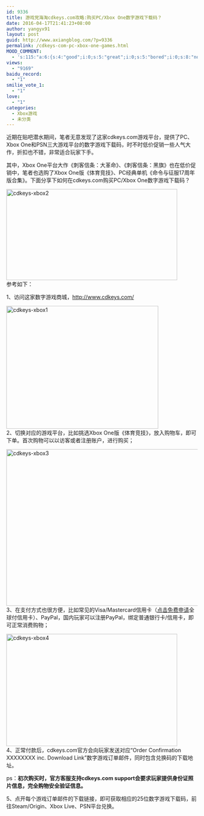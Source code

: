 ```yaml
---
id: 9336
title: 游戏党海淘cdkeys.com攻略:购买PC/Xbox One数字游戏下载码？
date: 2016-04-17T21:41:23+08:00
author: yangyx91
layout: post
guid: http://www.axiangblog.com/?p=9336
permalink: /cdkeys-com-pc-xbox-one-games.html
MOOD_COMMENT:
  - 's:115:"a:6:{s:4:"good";i:0;s:5:"great";i:0;s:5:"bored";i:0;s:8:"nonsense";i:0;s:13:"notunderstand";i:0;s:7:"passing";i:0;}";'
views:
  - "9169"
baidu_record:
  - "1"
smilie_vote_1:
  - "1"
love:
  - "1"
categories:
  - Xbox游戏
  - 未分类
---
```

近期在贴吧潜水期间，笔者无意发现了这家cdkeys.com游戏平台，提供了PC、Xbox One和PSN三大游戏平台的数字游戏下载码，时不时低价促销一些人气大作，折扣也不错，非常适合玩家下手。

其中，Xbox One平台大作《刺客信条：大革命》、《刺客信条：黑旗》也在低价促销中，笔者也选购了Xbox One版《体育竞技》、PC经典单机《命令与征服17周年版合集》。下面分享下如何在cdkeys.com购买PC/Xbox One数字游戏下载码？

<a href="http://www.axiangblog.com/cdkeys-com-pc-xbox-one-games.html/cdkeys-xbox2" rel="attachment wp-att-9338" target="_blank"  rel="nofollow" ><img loading="lazy" class="aligncenter size-full wp-image-9338" src="http://www.axiangblog.com/wp-content/uploads/2016/04/cdkeys-xbox2.jpg" alt="cdkeys-xbox2" width="450" height="240" /></a>  
参考如下：

1、访问这家数字游戏商城，<a href="http://www.cdkeys.com/" target="_blank" rel="nofollow" >http://www.cdkeys.com/</a>

<a href="http://www.axiangblog.com/cdkeys-com-pc-xbox-one-games.html/cdkeys-xbox1" rel="attachment wp-att-9337" target="_blank"  rel="nofollow" ><img loading="lazy" class="aligncenter size-full wp-image-9337" src="http://www.axiangblog.com/wp-content/uploads/2016/04/cdkeys-xbox1.jpg" alt="cdkeys-xbox1" width="400" height="324" /></a>  
2、切换对应的游戏平台，比如挑选Xbox One版《体育竞技》，放入购物车，即可下单。首次购物可以以访客或者注册账户，进行购买；

<a href="http://www.axiangblog.com/cdkeys-com-pc-xbox-one-games.html/cdkeys-xbox3" rel="attachment wp-att-9339" target="_blank"  rel="nofollow" ><img loading="lazy" class="aligncenter size-full wp-image-9339" src="http://www.axiangblog.com/wp-content/uploads/2016/04/cdkeys-xbox3.jpg" alt="cdkeys-xbox3" width="617" height="413" /></a>  
3、在支付方式也很方便，比如常见的Visa/Mastercard信用卡（<a href="http://dwz.cn/v4H4u" target="_blank" rel="nofollow" >点击免费申请</a>全球付信用卡）、PayPal，国内玩家可以注册PayPal，绑定普通银行卡/信用卡，即可正常消费购物；

<a href="http://www.axiangblog.com/cdkeys-com-pc-xbox-one-games.html/cdkeys-xbox4" rel="attachment wp-att-9340" target="_blank"  rel="nofollow" ><img loading="lazy" class="aligncenter size-full wp-image-9340" src="http://www.axiangblog.com/wp-content/uploads/2016/04/cdkeys-xbox4.jpg" alt="cdkeys-xbox4" width="450" height="296" /></a>  
4、正常付款后，cdkeys.com官方会向玩家发送对应“Order Confirmation XXXXXXXX inc. Download Link”数字游戏订单邮件，同时包含兑换码的下载地址。

ps：**初次购买时，官方客服支持cdkeys.com support会要求玩家提供身份证照片信息，完全购物安全验证信息。**

5、点开每个游戏订单邮件的下载链接，即可获取相应的25位数字游戏下载码，前往Steam/Origin、Xbox Live、PSN平台兑换。